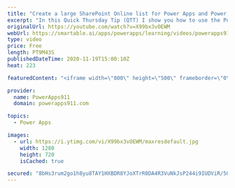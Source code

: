 ```yaml
---
title: "Create a large SharePoint Online list for Power Apps and Power Automate"
excerpt: "In this Quick Thursday Tip (QTT) I show you how to use the PowerShell script below to create a large SharePoint list for testing your Power Apps and Power Automate. Delegation, performance issues, and more are all things you can better learn when you have a large list at your disposal.  Learn PowerShell"
originalUrl: https://youtube.com/watch?v=X99bx3vOEWM
webUrl: https://smartable.ai/apps/powerapps/learning/videos/powerapps911-create-a-large-sharepoint-online-list-for-power-apps-and-power-automate/
type: video
price: Free
length: PT9M43S
publishedDateTime: 2020-11-19T15:00:10Z
heat: 223

featuredContent: "<iframe width=\"800\" height=\"500\" frameborder=\"0\" src=\"https://www.youtube.com/embed/X99bx3vOEWM\" allow=\"accelerometer; autoplay; encrypted-media; gyroscope; picture-in-picture\" allowfullscreen></iframe>"

provider:
  name: PowerApps911
  domain: powerapps911.com

topics:
  - Power Apps

images:
  - url: https://i.ytimg.com/vi/X99bx3vOEWM/maxresdefault.jpg
    width: 1280
    height: 720
    isCached: true

secured: "8bHs3rum2go1h8yu8TAY1HXBDR8YJoXTrR0DA4R3VuNkJsP244i9IUDViR/5GIVXPTWzczszfovCxwDrkSAB/lCOPPgQvR+C+I/RkXjbVId6HENBZy3qCvu1MPDtrkR0A6+s6W5uvoDPnFGXdHStmf9fXny3nq3mIl5zWVKySymxT3JqUzn3SBLab1eTVFoaPXSiEJWilC0D00YoAVytxJBFszYGG2U62QskV2QddCMIMwQL7SDMOlN9ieY96CxUVF8SIcYoDvuS3FH60YxLjYo5cnX+CNjMe0KJBUlD1+48JoxlV5kU95C4aRwE9lmYQInKBSQ3VaryISSR8buhAUncSrHoXyKqMu8DNuwS15oaY0R/qDIU8Urt5i+gC2siaA1F4vSdsYWRqzqFgr4Ozg==;/FfuneofeS3AjGaLHNX/WA=="
---
```


